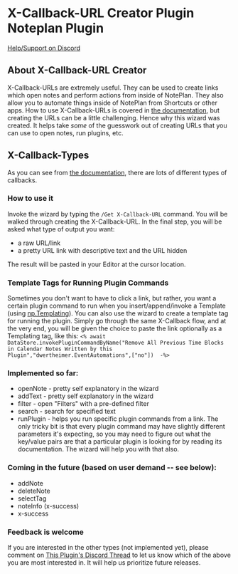 # X-Callback-URL Creator Plugin Noteplan Plugin

[Help/Support on Discord](https://discord.com/channels/763107030223290449/989382962736922635/989382964016193597)

## About X-Callback-URL Creator
X-Callback-URLs are extremely useful. They can be used to create links which open notes and perform actions from inside of NotePlan. They also allow you to automate things inside of NotePlan from Shortcuts or other apps. How to use X-Callback-URLs is covered in [the documentation](https://help.noteplan.co/article/49-x-callback-url-scheme), but creating the URLs can be a little challenging. Hence why this wizard was created. It helps take *some* of the guesswork out of creating URLs that you can use to open notes, run plugins, etc.

## X-Callback-Types
As you can see from [the documentation](https://help.noteplan.co/article/49-x-callback-url-scheme), there are lots of different types of callbacks. 

### How to use it
Invoke the wizard by typing the `/Get X-Callback-URL` command. You will be walked through creating the X-Callback-URL. In the final step, you will be asked what type of output you want:
- a raw URL/link
- a pretty URL link with descriptive text and the URL hidden

The result will be pasted in your Editor at the cursor location.

### Template Tags for Running Plugin Commands
Sometimes you don't want to have to click a link, but rather, you want a certain plugin command to run when you insert/append/invoke a Template (using [np.Templating](https://nptemplating-docs.netlify.app/docs/intro/)). You can also use the wizard to create a template tag for running the plugin. Simply go through the same X-Callback flow, and at the very end, you will be given the choice to paste the link optionally as a Templating tag, like this:
`<% await DataStore.invokePluginCommandByName("Remove All Previous Time Blocks in Calendar Notes Written by this Plugin","dwertheimer.EventAutomations",["no"])  -%>`

### Implemented so far:
- openNote - pretty self explanatory in the wizard
- addText - pretty self explanatory in the wizard
- filter - open "Filters" with a pre-defined filter
- search - search for specified text
- runPlugin - helps you run specific plugin commands from a link. The only tricky bit is that every plugin command may have slightly different parameters it's expecting, so you may need to figure out what the key/value pairs are that a particular plugin is looking for by reading its documentation. The wizard will help you with that also.

### Coming in the future (based on user demand -- see below):
- addNote
- deleteNote
- selectTag
- noteInfo (x-success)
- x-success

### Feedback is welcome
If you are interested in the other types (not implemented yet), please comment on [This Plugin's Discord Thread](https://discord.com/channels/763107030223290449/989382962736922635/989382964016193597) to let us know which of the above you are most interested in. It will help us prioritize future releases.
